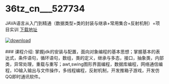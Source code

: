 # 36tz_cn___527734
JAVA语言从入门到精通（数据类型+类的封装与继承+常用集合+反射机制）+项目实训
[下载地址](http://www.36tz.cn/article/527734 "下载地址")
<br/></br>[![download](http://36tz.cn/muke_img/2019_10_356-19-300x200.jpg "下载地址")](http://www.36tz.cn/article/527734 "下载地址")
<br/></br>### 课程介绍:
掌握jdk的安装与配置，面向对象编程的基本思想；掌握基本的表达式，条件语句，循环语句，数组，类的定义，继承与多态，接口，抽象类，内部类，异常处理，重载与重写；awt,swing图形界面编程，数据库编程，网络通信编程，IO输入输出与文件操作，多线程编程，反射机制，开发推箱子游戏，开发仿QQ即时通讯软件。


